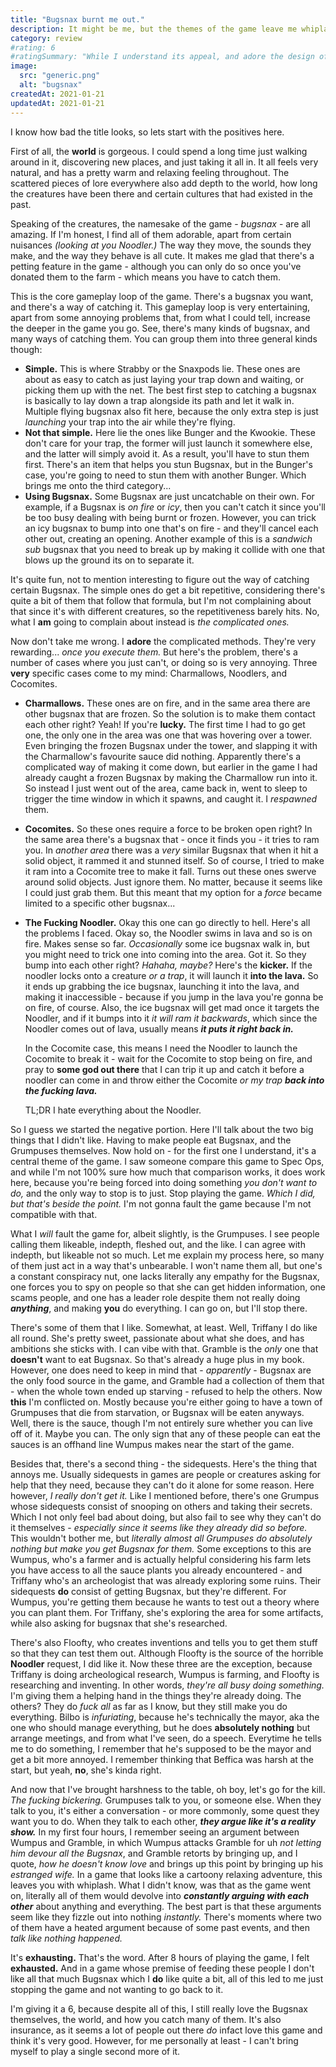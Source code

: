 ```yaml
---
title: "Bugsnax burnt me out."
description: It might be me, but the themes of the game leave me whiplashed, and the puzzles sometimes leave me tired.
category: review
#rating: 6
#ratingSummary: "While I understand its appeal, and adore the design of the world and its bugsnax, the characters annoyed me and some puzzles left me exasperated."
image:
  src: "generic.png"
  alt: "bugsnax"
createdAt: 2021-01-21
updatedAt: 2021-01-21
---
```


I know how bad the title looks, so lets start with the positives here.

First of all, the **world** is gorgeous. I could spend a long time just walking around in it, discovering new places, and just taking it all in.
It all feels very natural, and has a pretty warm and relaxing feeling throughout. The scattered pieces of lore everywhere also add depth to the world,
how long the creatures have been there and certain cultures that had existed in the past. 

Speaking of the creatures, the namesake of the game - _bugsnax_ - are all amazing. If I'm honest, I find all of them adorable, apart from certain nuisances _(looking at you Noodler.)_
The way they move, the sounds they make, and the way they behave is all cute. It makes me glad that there's a petting feature in the game - although you can only do so once you've donated them to the farm - which means you have to catch them.

This is the core gameplay loop of the game. There's a bugsnax you want, and there's a way of catching it. This gameplay loop is very entertaining, apart from some annoying problems that, from what I could tell, increase the deeper in the game you go. See, there's many kinds of bugsnax, and many ways of catching them. You can group them into three general kinds though:

- **Simple.** This is where Strabby or the Snaxpods lie. These ones are about as easy to catch as just laying your trap down and waiting, or picking them up with the net. The best first step to catching a bugsnax is basically to lay down a trap alongside its path and let it walk in. Multiple flying bugsnax also fit here, because the only extra step is just _launching_ your trap into the air while they're flying.
- **Not that simple.** Here lie the ones like Bunger and the Kwookie. These don't care for your trap, the former will just launch it somewhere else, and the latter will simply avoid it. As a result, you'll have to stun them first. There's an item that helps you stun Bugsnax, but in the Bunger's case, you're going to need to stun them with another Bunger. Which brings me onto the third category...
- **Using Bugsnax.** Some Bugsnax are just uncatchable on their own. For example, if a Bugsnax is _on fire_ or _icy_, then you can't catch it since you'll be too busy dealing with being burnt or frozen. However, you can trick an icy bugsnax to bump into one that's on fire - and they'll cancel each other out, creating an opening. Another example of this is a _sandwich sub_ bugsnax that you need to break up by making it collide with one that blows up the ground its on to separate it.

It's quite fun, not to mention interesting to figure out the way of catching certain Bugsnax. The simple ones do get a bit repetitive, considering there's quite a bit of them that follow that formula, but I'm not complaining about that since it's with different creatures, so the repetitiveness barely hits. No, what I **am** going to complain about instead is _the complicated ones._

Now don't take me wrong. I **adore** the complicated methods. They're very rewarding... _once you execute them._ But here's the problem, there's a number of cases where you just can't, or doing so is very annoying. Three **very** specific cases come to my mind: Charmallows, Noodlers, and Cocomites.

- **Charmallows.** These ones are on fire, and in the same area there are other bugsnax that are frozen. So the solution is to make them contact each other right? Yeah! If you're **lucky.** The first time I had to go get one, the only one in the area was one that was hovering over a tower. Even bringing the frozen Bugsnax under the tower, and slapping it with the Charmallow's favourite sauce did nothing. Apparently there's a complicated way of making it come down, but earlier in the game I had already caught a frozen Bugsnax by making the Charmallow run into it. So instead I just went out of the area, came back in, went to sleep to trigger the time window in which it spawns, and caught it. I _respawned_ them.
- **Cocomites.** So these ones require a force to be broken open right? In the same area there's a bugsnax that - once it finds you - it tries to ram you. In _another area_ there was a _very_ similar Bugsnax that when it hit a solid object, it rammed it and stunned itself. So of course, I tried to make it ram into a Cocomite tree to make it fall. Turns out these ones swerve around solid objects. Just ignore them. No matter, because it seems like I could just grab them. But this meant that my option for a _force_ became limited to a specific other bugsnax...
- **The Fucking Noodler.** Okay this one can go directly to hell. Here's all the problems I faced. Okay so, the Noodler swims in lava and so is on fire. Makes sense so far. _Occasionally_ some ice bugsnax walk in, but you might need to trick one into coming into the area. Got it. So they bump into each other right? _Hahaha, maybe?_ Here's the **kicker.** If the noodler locks onto a creature _or a trap_, it will launch it **into the lava.** So it ends up grabbing the ice bugsnax, launching it into the lava, and making it inaccessible - because if you jump in the lava you're gonna be on fire, of course. Also, the ice bugsnax will get mad once it targets the Noodler, and if it bumps into it _it will ram it backwards_, which since the Noodler comes out of lava, usually means **_it puts it right back in._** 

  In the Cocomite case, this means I need the Noodler to launch the Cocomite to break it - wait for the Cocomite to stop being on fire, and pray to **some god out there** that I can trip it up and catch it before a noodler can come in and throw either the Cocomite _or my trap_ _**back into the fucking lava.**_

  TL;DR I hate everything about the Noodler.

So I guess we started the negative portion. Here I'll talk about the two big things that I didn't like. Having to make people eat Bugsnax, and the Grumpuses themselves. Now hold on - for the first one I understand, it's a central theme of the game. I saw someone compare this game to Spec Ops, and while I'm not 100% sure how much that comparison works, it does work here, because you're being forced into doing something _you don't want to do,_ and the only way to stop is to just. Stop playing the game. _Which I did, but that's beside the point._ I'm not gonna fault the game because I'm not compatible with that.

What I _will_ fault the game for, albeit slightly, is the Grumpuses. I see people calling them likeable, indepth, fleshed out, and the like. I can agree with indepth, but likeable not so much. Let me explain my process here, so many of them just act in a way that's unbearable. I won't name them all, but one's a constant conspiracy nut, one lacks literally any empathy for the Bugsnax, one forces you to spy on people so that she can get hidden information, one scams people, and one has a leader role despite them not really doing _**anything**_, and making **you** do everything. I can go on, but I'll stop there.

There's some of them that I like. Somewhat, at least. Well, Triffany I do like all round. She's pretty sweet, passionate about what she does, and has ambitions she sticks with. I can vibe with that. Gramble is the _only_ one that **doesn't** want to eat Bugsnax. So that's already a huge plus in my book. However, one does need to keep in mind that - _apparently_ - Bugsnax are the only food source in the game, and Gramble had a collection of them that - when the whole town ended up starving - refused to help the others. Now **this** I'm conflicted on. Mostly because you're either going to have a town of Grumpuses that die from starvation, or Bugsnax will be eaten anyways. Well, there is the sauce, though I'm not entirely sure whether you can live off of it. Maybe you can. The only sign that any of these people can eat the sauces is an offhand line Wumpus makes near the start of the game.

Besides that, there's a second thing - the sidequests. Here's the thing that annoys me. Usually sidequests in games are people or creatures asking for help that they need, because they can't do it alone for some reason. Here however, _I really don't get it._ Like I mentioned before, there's one Grumpus whose sidequests consist of snooping on others and taking their secrets. Which I not only feel bad about doing, but also fail to see why they can't do it themselves - _especially since it seems like they already did so before._ This wouldn't bother me, but _literally almost all Grumpuses do absolutely nothing but make you get Bugsnax for them._ Some exceptions to this are Wumpus, who's a farmer and is actually helpful considering his farm lets you have access to all the sauce plants you already encountered - and Triffany who's an archeologist that was already exploring some ruins. Their sidequests **do** consist of getting Bugsnax, but they're different. For Wumpus, you're getting them because he wants to test out a theory where you can plant them. For Triffany, she's exploring the area for some artifacts, while also asking for bugsnax that she's researched.

There's also Floofty, who creates inventions and tells you to get them stuff so that they can test them out. Although Floofty is the source of the horrible **Noodler** request, I did like it. Now these three are the exception, because Triffany is doing archeological research, Wumpus is farming, and Floofty is researching and inventing. In other words, _they're all busy doing something._ I'm giving them a helping hand in the things they're already doing. The others? They do _fuck all_ as far as I know, but they still make you do everything. Bilbo is _infuriating_, because he's technically the mayor, aka the one who should manage everything, but he does **absolutely nothing** but arrange meetings, and from what I've seen, do a speech. Everytime he tells me to do something, I remember that he's supposed to be the mayor and get a bit more annoyed. I remember thinking that Beffica was harsh at the start, but yeah, **no**, she's kinda right.

And now that I've brought harshness to the table, oh boy, let's go for the kill. _The fucking bickering._ Grumpuses talk to you, or someone else. When they talk to you, it's either a conversation - or more commonly, some quest they want you to do. When they talk to each other, _**they argue like it's a reality show.**_ In my first four hours, I remember seeing an argument between Wumpus and Gramble, in which Wumpus attacks Gramble for uh _not letting him devour all the Bugsnax_, and Gramble retorts by bringing up, and I quote, _how he doesn't know love_ and brings up this point by bringing up his _estranged wife._ In a game that looks like a cartoony relaxing adventure, this leaves you with whiplash. What I didn't know, was that as the game went on, literally all of them would devolve into _**constantly arguing with each other**_ about anything and everything. The best part is that these arguments seem like they fizzle out into nothing _instantly._ There's moments where two of them have a heated argument because of some past events, and then _talk like nothing happened._ 

It's **exhausting.** That's the word. After 8 hours of playing the game, I felt **exhausted.** And in a game whose premise of feeding these people I don't like all that much Bugsnax which I **do** like quite a bit, all of this led to me just stopping the game and not wanting to go back to it.

I'm giving it a 6, because despite all of this, I still really love the Bugsnax themselves, the world, and how you catch many of them. It's also insurance, as it seems a lot of people out there _do_ infact love this game and think it's very good. However, for me personally at least - I can't bring myself to play a single second more of it.
